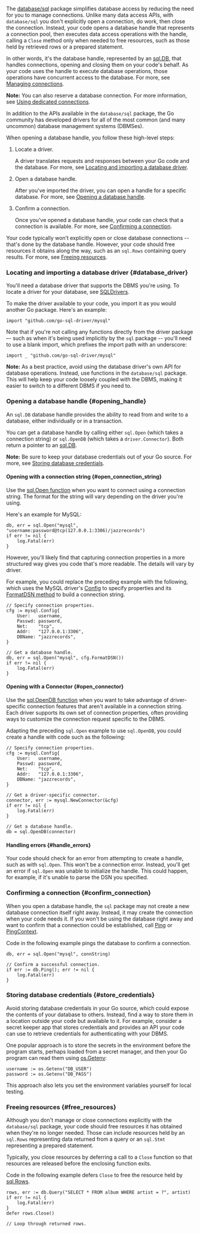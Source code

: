 <!--{
  "Title": "Opening a database handle",
  "Breadcrumb": true
}-->

The [database/sql](https://pkg.go.dev/database/sql) package simplifies
database access by reducing the need
for you to manage connections. Unlike many data access APIs, with
`database/sql` you don't explicitly open a connection, do work, then close
the connection. Instead, your code opens a database handle that represents
a connection pool, then executes data access operations with the handle,
calling a `Close` method only when needed to free resources, such as those
held by retrieved rows or a prepared statement.

In other words, it's the database handle, represented by an
[sql.DB](https://pkg.go.dev/database/sql#DB), that
handles connections, opening and closing them on your code's behalf. As your
code uses the handle to execute database operations, those operations have
concurrent access to the database. For more, see
[Managing connections](/doc/database/manage-connections).

**Note:** You can also reserve a database connection. For more
information, see
[Using dedicated connections](/doc/database/manage-connections#dedicated_connections).

In addition to the APIs available in the `database/sql` package, the Go
community has developed drivers for all of the most common (and many uncommon)
database management systems (DBMSes).

When opening a database handle, you follow these high-level steps:

1. Locate a driver.

    A driver translates requests and responses between your Go code and the
    database. For more, see [Locating and importing a database driver](#database_driver).

2. Open a database handle.

    After you've imported the driver, you can open a handle for a specific
    database. For more, see [Opening a database handle](#opening_handle).

3. Confirm a connection.

    Once you've opened a database handle, your code can check that a
    connection is available. For more, see [Confirming a connection](#confirm_connection).

Your code typically won’t explicitly open or close database connections -- that's
done by the database handle. However, your code should free resources it
obtains along the way, such as an `sql.Rows` containing query results. For
more, see [Freeing resources](#free_resources).

### Locating and importing a database driver {#database_driver}

You'll need a database driver that supports the DBMS you're using. To locate
a driver for your database, see [SQLDrivers](https://github.com/golang/go/wiki/SQLDrivers).

To make the driver available to your code, you import it as you would
another Go package. Here's an example:

```
import "github.com/go-sql-driver/mysql"
```

Note that if you're not calling any functions directly from the driver
package –- such as when it's being used implicitly by the `sql` package --
you'll need to use a blank import, which prefixes the import path with an
underscore:


```
import _ "github.com/go-sql-driver/mysql"
```

**Note:** As a best practice, avoid using the database driver's own API
for database operations. Instead, use functions in the `database/sql`
package. This will help keep your code loosely coupled with the DBMS,
making it easier to switch to a different DBMS if you need to.

### Opening a database handle {#opening_handle}

An `sql.DB` database handle provides the ability to read from and write to a
database, either individually or in a transaction.

You can get a database handle by calling either `sql.Open` (which takes a
connection string) or `sql.OpenDB` (which takes a `driver.Connector`). Both
return a pointer to an [sql.DB](https://pkg.go.dev/database/sql#DB).

**Note:** Be sure to keep your database credentials out of your Go source.
For more, see [Storing database credentials](#store_credentials).

#### Opening with a connection string {#open_connection_string}

Use the [sql.Open function](https://pkg.go.dev/database/sql#Open) when you
want to connect using a connection string. The format for the string will vary
depending on the driver you're using. 

Here's an example for MySQL:

```
db, err = sql.Open("mysql", "username:password@tcp(127.0.0.1:3306)/jazzrecords")
if err != nil {
	log.Fatal(err)
}
```

However, you'll likely find that capturing connection properties in a more
structured way gives you code that's more readable. The details will vary by
driver.

For example, you could replace the preceding example with the following, which
uses the MySQL driver's [Config](https://pkg.go.dev/github.com/go-sql-driver/mysql#Config)
to specify properties and its
[FormatDSN method](https://pkg.go.dev/github.com/go-sql-driver/mysql#Config.FormatDSN)
to build a connection string.

```
// Specify connection properties.
cfg := mysql.Config{
	User:   username,
	Passwd: password,
	Net:    "tcp",
	Addr:   "127.0.0.1:3306",
	DBName: "jazzrecords",
}

// Get a database handle.
db, err = sql.Open("mysql", cfg.FormatDSN())
if err != nil {
	log.Fatal(err)
}
```

#### Opening with a Connector {#open_connector}

Use the [sql.OpenDB function](https://pkg.go.dev/database/sql#OpenDB) when
you want to take advantage of driver-specific connection features that aren't
available in a connection string. Each driver supports its own set of
connection properties, often providing ways to customize the connection request
specific to the DBMS.

Adapting the preceding `sql.Open` example to use `sql.OpenDB`, you could
create a handle with code such as the following:

```
// Specify connection properties.
cfg := mysql.Config{
	User:   username,
	Passwd: password,
	Net:    "tcp",
	Addr:   "127.0.0.1:3306",
	DBName: "jazzrecords",
}

// Get a driver-specific connector.
connector, err := mysql.NewConnector(&cfg)
if err != nil {
	log.Fatal(err)
}

// Get a database handle.
db = sql.OpenDB(connector)
```

#### Handling errors {#handle_errors}

Your code should check for an error from attempting to create a handle, such
as with `sql.Open`. This won't be a connection error. Instead, you'll get an
error if `sql.Open` was unable to initialize the handle. This could happen,
for example, if it's unable to parse the DSN you specified.

### Confirming a connection {#confirm_connection}

When you open a database handle, the `sql` package may not create a new
database connection itself right away. Instead, it may create the connection
when your code needs it. If you won't be using the database right away and
want to confirm that a connection could be established, call
[Ping](https://pkg.go.dev/database/sql#DB.Ping) or
[PingContext](https://pkg.go.dev/database/sql#DB.PingContext).

Code in the following example pings the database to confirm a connection.

```
db, err = sql.Open("mysql", connString)

// Confirm a successful connection.
if err := db.Ping(); err != nil {
	log.Fatal(err)
}
```

### Storing database credentials {#store_credentials}

Avoid storing database credentials in your Go source, which could expose the
contents of your database to others. Instead, find a way to store them in a
location outside your code but available to it. For example, consider a
secret keeper app that stores credentials and provides an API your code can
use to retrieve credentials for authenticating with your DBMS.

One popular approach is to store the secrets in the environment before the
program starts, perhaps loaded from a secret manager, and then your Go program
can read them using [os.Getenv](https://pkg.go.dev/os#Getenv):

```
username := os.Getenv("DB_USER")
password := os.Getenv("DB_PASS")
```

This approach also lets you set the environment variables yourself for local
testing. 

### Freeing resources {#free_resources}

Although you don't manage or close connections explicitly with the
`database/sql` package, your code should free resources it has obtained when
they're no longer needed. Those can include resources held by an `sql.Rows`
representing data returned from a query or an `sql.Stmt` representing a
prepared statement.

Typically, you close resources by deferring a call to a `Close` function so
that resources are released before the enclosing function exits.

Code in the following example defers `Close` to free the resource held by
[sql.Rows](https://pkg.go.dev/database/sql#Rows).

```
rows, err := db.Query("SELECT * FROM album WHERE artist = ?", artist)
if err != nil {
	log.Fatal(err)
}
defer rows.Close()

// Loop through returned rows.
```
